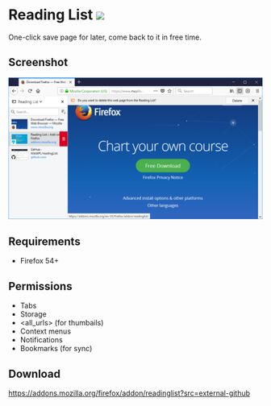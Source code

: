 # Reading List ![](https://img.shields.io/badge/AMO-v.1.4.5-blue.svg)
One-click save page for later, come back to it in free time.

## Screenshot
![](screenshots/1.png)

## Requirements
- Firefox 54+

## Permissions
- Tabs
- Storage
- <all_urls> (for thumbails)
- Context menus
- Notifications
- Bookmarks (for sync)

## Download
https://addons.mozilla.org/firefox/addon/readinglist?src=external-github
